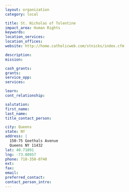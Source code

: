```yaml
---
layout: organization
category: local

title: St. Nicholas of Tolentine
impact_area: Human Rights
keywords: 
location_services: 
location_offices: 
website: http://home.catholicweb.com/stnicks/index.cfm

description: 
mission: 

cash_grants: 
grants: 
service_opp: 
services: 

learn: 
cont_relationship: 

salutation: 
first_name: 
last_name: 
title_contact_person: 

city: Queens
state: NY
address: |
  150-75 Goethals Avenue    
  Queens NY 11432
lat: 40.71891
lng: -73.80957
phone: 718-350-0740
ext: 
fax: 
email: 
preferred_contact: 
contact_person_intro: 
---
```

